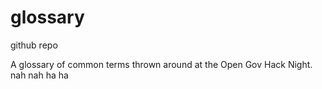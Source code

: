 glossary
========
github
repo

A glossary of common terms thrown around at the Open Gov Hack Night. nah nah ha ha
